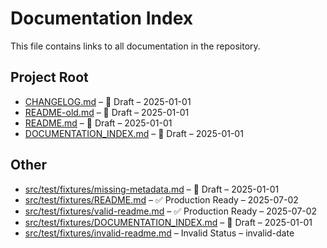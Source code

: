 # Documentation Index

This file contains links to all documentation in the repository.


## Project Root
- [CHANGELOG.md](CHANGELOG.md) – 🚧 Draft – 2025-01-01
- [README-old.md](README-old.md) – 🚧 Draft – 2025-01-01
- [README.md](README.md) – 🚧 Draft – 2025-01-01
- [DOCUMENTATION_INDEX.md](DOCUMENTATION_INDEX.md) – 🚧 Draft – 2025-01-01


## Other
- [src/test/fixtures/missing-metadata.md](src/test/fixtures/missing-metadata.md) – 🚧 Draft – 2025-01-01
- [src/test/fixtures/README.md](src/test/fixtures/README.md) – ✅ Production Ready – 2025-07-02
- [src/test/fixtures/valid-readme.md](src/test/fixtures/valid-readme.md) – ✅ Production Ready – 2025-07-02
- [src/test/fixtures/DOCUMENTATION_INDEX.md](src/test/fixtures/DOCUMENTATION_INDEX.md) – 🚧 Draft – 2025-01-01
- [src/test/fixtures/invalid-readme.md](src/test/fixtures/invalid-readme.md) – Invalid Status – invalid-date

